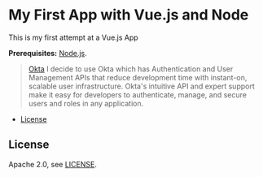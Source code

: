 # My First App with Vue.js and Node

This is my first attempt at a Vue.js App

**Prerequisites:** [Node.js](https://nodejs.org/).

> [Okta](https://developer.okta.com/) I decide to use Okta which has Authentication and User Management APIs that reduce development time with instant-on, scalable user infrastructure. Okta's intuitive API and expert support make it easy for developers to authenticate, manage, and secure users and roles in any application.

* [License](#license)


## License

Apache 2.0, see [LICENSE](LICENSE).
